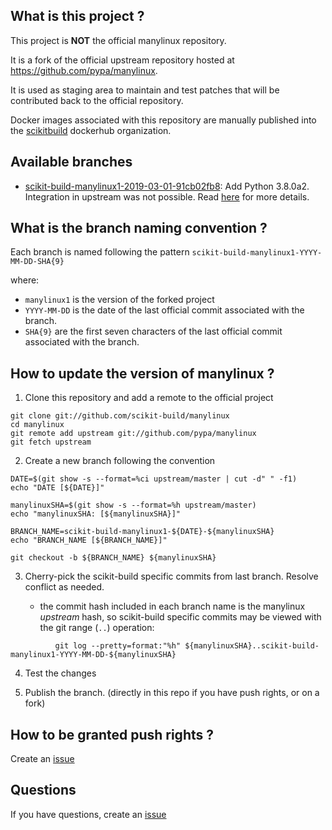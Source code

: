 What is this project ?
----------------------

This project is **NOT** the official manylinux repository.

It is a fork of the official upstream repository hosted at https://github.com/pypa/manylinux.

It is used as staging area to maintain and test patches that will be contributed back to the
official repository.

Docker images associated with this repository are manually published into the
[scikitbuild](https://cloud.docker.com/u/scikitbuild/repository/list) dockerhub organization.


Available branches
------------------

* [scikit-build-manylinux1-2019-03-01-91cb02fb8](https://github.com/scikit-build/manylinux/tree/scikit-build-manylinux1-2019-03-01-91cb02fb8): Add Python 3.8.0a2. Integration in upstream was not possible. Read [here](https://github.com/pypa/manylinux/pull/273) for more details.


What is the branch naming convention ?
--------------------------------------

Each branch is named following the pattern `scikit-build-manylinux1-YYYY-MM-DD-SHA{9}`

where:

* `manylinux1` is the version of the forked project
* `YYYY-MM-DD` is the date of the last official commit associated with the branch.
* `SHA{9}` are the first seven characters of the last official commit associated with the branch.


How to update the version of manylinux ?
----------------------------------------

1. Clone this repository and add a remote to the official project

```
git clone git://github.com/scikit-build/manylinux
cd manylinux
git remote add upstream git://github.com/pypa/manylinux
git fetch upstream
```

2. Create a new branch following the convention

```
DATE=$(git show -s --format=%ci upstream/master | cut -d" " -f1)
echo "DATE [${DATE}]"

manylinuxSHA=$(git show -s --format=%h upstream/master)
echo "manylinuxSHA: [${manylinuxSHA}]"

BRANCH_NAME=scikit-build-manylinux1-${DATE}-${manylinuxSHA}
echo "BRANCH_NAME [${BRANCH_NAME}]"

git checkout -b ${BRANCH_NAME} ${manylinuxSHA}
```

3. Cherry-pick the scikit-build specific commits from last branch. Resolve conflict as needed.

   - the commit hash included in each branch name is the manylinux *upstream* hash, so
     scikit-build specific commits may be viewed with the git range (`..`) operation:
```
          git log --pretty=format:"%h" ${manylinuxSHA}..scikit-build-manylinux1-YYYY-MM-DD-${manylinuxSHA}
```

4. Test the changes

5. Publish the branch. (directly in this repo if you have push rights, or on a fork)


How to be granted push rights ?
-------------------------------

Create an [issue](https://github.com/scikit-build/manylinux/issues)


Questions
---------

If you have questions, create an [issue](https://github.com/scikit-build/manylinux/issues)
